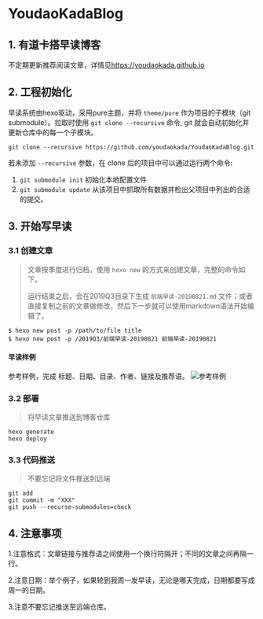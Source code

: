 # YoudaoKadaBlog
## 1. 有道卡搭早读博客
不定期更新推荐阅读文章，详情见<https://youdaokada.github.io>

## 2. 工程初始化
早读系统由hexo驱动，采用pure主题，并将 `theme/pure` 作为项目的子模块（git submodule）。拉取时使用 `git clone --recursive` 命令, git 就会自动初始化并更新仓库中的每一个子模块。

```
git clone --recursive https://github.com/youdaokada/YoudaoKadaBlog.git
```
若未添加 `--recursive` 参数，在 clone 后的项目中可以通过运行两个命令:

1. `git submodule init` 初始化本地配置文件
2. `git submodule update` 从该项目中抓取所有数据并检出父项目中列出的合适的提交。

## 3. 开始写早读
### 3.1 创建文章
> 文章按季度进行归档，使用 `hexo new` 的方式来创建文章，完整的命令如下。
>
> 运行结束之后，会在2019Q3目录下生成 `前端早读-20190821.md` 文件；或者直接复制之前的文章做修改，然后下一步就可以使用markdown语法开始编辑了。

```
$ hexo new post -p /path/to/file title
$ hexo new post -p /2019Q3/前端早读-20190821 前端早读-20190821
```

#### 早读样例
参考样例，完成 标题、日期、目录、作者、链接及推荐语。
![参考样例](https://s2.ax1x.com/2019/08/21/mNaIMD.jpg)


### 3.2 部署
> 将早读文章推送到博客仓库
```
hexo generate
hexo deploy
```

### 3.3 代码推送
> 不要忘记将文件推送到远端
```
git add 
git commit -m "XXX"
git push --recurse-submodules=check
```

## 4. 注意事项
1.注意格式：文章链接与推荐语之间使用一个换行符隔开；不同的文章之间再隔一行。

2.注意日期：举个例子，如果轮到我周一发早读，无论是哪天完成，日期都要写成周一的日期。

3.注意不要忘记推送至远端仓库。

